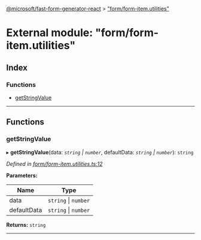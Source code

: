 [@microsoft/fast-form-generator-react](../README.md) > ["form/form-item.utilities"](../modules/_form_form_item_utilities_.md)

# External module: "form/form-item.utilities"

## Index

### Functions

* [getStringValue](_form_form_item_utilities_.md#getstringvalue)

---

## Functions

<a id="getstringvalue"></a>

###  getStringValue

▸ **getStringValue**(data: *`string` \| `number`*, defaultData: *`string` \| `number`*): `string`

*Defined in [form/form-item.utilities.ts:12](https://github.com/Microsoft/fast-dna/blob/164dd3ca/packages/fast-form-generator-react/src/form/form-item.utilities.ts#L12)*

**Parameters:**

| Name | Type |
| ------ | ------ |
| data | `string` \| `number` |
| defaultData | `string` \| `number` |

**Returns:** `string`

___

